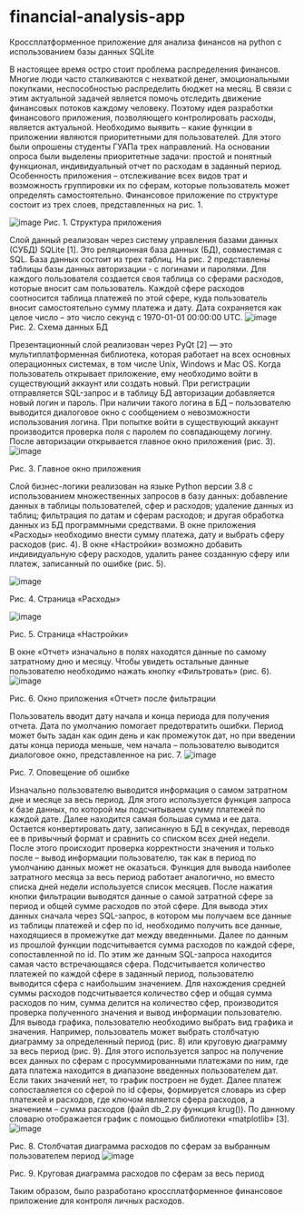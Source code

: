# financial-analysis-app

Кроссплатформенное приложение для анализа финансов на python с использованием базы данных SQLite

В настоящее время остро стоит проблема распределения финансов. Многие люди часто сталкиваются с нехваткой денег, эмоциональными покупками, неспособностью распределить бюджет на месяц. 
В связи с этим актуальной задачей является помочь отследить движение финансовых потоков каждому человеку. Поэтому идея разработки финансового приложения, позволяющего контролировать расходы, является актуальной.
Необходимо выявить – какие функции в приложении являются приоритетными для пользователей. Для этого были опрошены студенты ГУАПа трех направлений. На основании опроса были выделены приоритетные задачи: простой и понятный функционал, индивидуальный отчет по расходам в заданный период. 
Особенность приложения – отслеживание всех видов трат и возможность группировки их по сферам, которые пользователь может определять самостоятельно.
Финансовое приложение по структуре состоит из трех слоев, представленных на рис. 1.

![image](https://user-images.githubusercontent.com/64825099/194549842-480aa62c-8365-48b2-8165-fc63df653e27.png)
 Рис. 1. Структура приложения

Слой данный реализован через систему управления базами данных (СУБД) SQLite [1]. Это реляционная база данных (БД), совместимая с SQL.
База данных состоит из трех таблиц. На рис. 2 представлены таблицы базы данных авторизации - с логинами и паролями. Для каждого пользователя создается своя таблица со сферами расходов, которые вносит сам пользователь. Каждой сфере расходов соотносится таблица платежей по этой сфере, куда пользователь вносит самостоятельно сумму платежа и дату. Дата сохраняется как целое число – это число секунд с 1970-01-01 00:00:00 UTC.
 ![image](https://user-images.githubusercontent.com/64825099/194550147-f1db10e5-25af-4702-a54e-0bca38d5d7ea.png)
Рис. 2. Схема данных БД

Презентационный слой реализован через PyQt [2] — это мультиплатформенная библиотека, которая работает на всех основных операционных системах, в том числе Unix, Windows и Mac OS.
Когда пользователь открывает приложение, ему необходимо войти в существующий аккаунт или создать новый. При регистрации отправляется SQL-запрос и в таблицу БД авторизации добавляется новый логин и пароль. При наличии такого логина в БД – пользователю выводится диалоговое окно с сообщением о невозможности использования логина. При попытке войти в существующий аккаунт производится проверка поля с паролем по совпадающему логину. После авторизации открывается главное окно приложения (рис. 3).
![image](https://user-images.githubusercontent.com/64825099/194550172-65950b1c-565c-49d4-aee7-6433563fbfbd.png)

Рис. 3. Главное окно приложения

Слой бизнес-логики реализован на языке Python версии 3.8 с использованием множественных запросов в базу данных: добавление данных в таблицы пользователей, сфер и расходов; удаление данных из таблиц; фильтрация по датам и сферам расходов; и другая обработка данных из БД программными средствами.
В окне приложения «Расходы» необходимо внести сумму платежа, дату и выбрать сферу расходов (рис. 4). В окне «Настройки» возможно добавить индивидуальную сферу расходов, удалить ранее созданную сферу или платеж, записанный по ошибке (рис. 5).

![image](https://user-images.githubusercontent.com/64825099/194550210-8e379059-db79-4694-a8a6-c80fab38cd6c.png)

Рис. 4. Страница «Расходы»

![image](https://user-images.githubusercontent.com/64825099/194550260-0badf469-81ee-4867-a5f1-6b17bb2157fe.png)

Рис. 5. Страница «Настройки»
	
В окне «Отчет» изначально в полях находятся данные по самому затратному дню и месяцу. Чтобы увидеть остальные данные пользователю необходимо нажать кнопку «Фильтровать» (рис. 6).
 ![image](https://user-images.githubusercontent.com/64825099/194550285-826a1909-89a2-46d2-95b8-8544325709ce.png)

Рис. 6. Окно приложения «Отчет» после фильтрации

Пользователь вводит дату начала и конца периода для получения отчета. Дата по умолчанию помогает предотвратить ошибки. Период может быть задан как один день и как промежуток дат, но при введении даты конца периода меньше, чем начала – пользователю выводится диалоговое окно, представленное на рис. 7.
![image](https://user-images.githubusercontent.com/64825099/194550304-8d7ac946-a48f-4851-88c8-ecfc326f0c9a.png)

Рис. 7. Оповещение об ошибке

Изначально пользователю выводится информация о самом затратном дне и месяце за весь период. Для этого используется функция запроса к базе данных, по которой мы подсчитываем сумму платежей по каждой дате. Далее находится самая большая сумма и ее дата. Остается конвертировать дату, записанную в БД в секундах, переводя ее в привычный формат и сравнить со списком всех дней недели. После этого происходит проверка корректности значения и только после –  вывод информации пользователю, так как в период по умолчанию данных может не оказаться. Функция для вывода наиболее затратного месяца за весь период работает аналогично, но вместо списка дней недели используется список месяцев.
После нажатия кнопки фильтрации выводятся данные о самой затратной сфере за период и общей сумме расходов по этой сфере. Для вывода этих данных сначала через SQL-запрос, в котором мы получаем все данные из таблицы платежей и сфер по id, необходимо получить все данные, находящиеся в промежутке дат между введенными. Далее по данным из прошлой функции подсчитывается сумма расходов по каждой сфере, сопоставленной по id. 
По этим же данным SQL-запроса находится самая часто встречающаяся сфера. Подсчитывается количество платежей по каждой сфере в заданный период, пользователю выводится сфера с наибольшим значением.
Для нахождения средней суммы расходов подсчитывается количество сфер и общая сумма расходов по ним, сумма делится на количество сфер, производится проверка полученного значения и вывод информации пользователю.
Для вывода графика, пользователю необходимо выбрать вид графика и значения. Например, пользователь может выбрать столбчатую диаграмму за определенный период (рис. 8) или круговую диаграмму за весь период (рис. 9).  Для этого используется запрос на получение всех данных по сферам с просуммированными платежами по ним, где дата платежа находится в диапазоне введенных пользователем дат. Если таких значений нет, то график построен не будет. Далее платеж сопоставляется со сферой по id сферы, формируется словарь из сфер платежей и расходов, где ключом является сфера расходов, а значением – сумма расходов (файл db_2.py функция krug()). По данному словарю отображается график с помощью библиотеки «matplotlib» [3]. 
![image](https://user-images.githubusercontent.com/64825099/194550364-fa37f3c7-17c8-42e6-b63d-e5fbaac617cf.png)

Рис. 8. Столбчатая диаграмма расходов по сферам за выбранным пользователем период
![image](https://user-images.githubusercontent.com/64825099/194550385-c6b6f4bd-ad9c-4471-aad9-b19317b37470.png)

Рис. 9. Круговая диаграмма расходов по сферам за весь период

Таким образом, было разработано кроссплатформенное финансовое приложение для контроля личных расходов.

